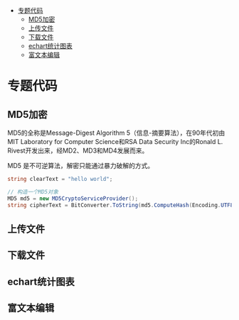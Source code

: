 <!-- TOC -->

- [专题代码](#专题代码)
    - [MD5加密](#md5加密)
    - [上传文件](#上传文件)
    - [下载文件](#下载文件)
    - [echart统计图表](#echart统计图表)
    - [富文本编辑](#富文本编辑)

<!-- /TOC -->

<a id="markdown-专题代码" name="专题代码"></a>
# 专题代码

<a id="markdown-md5加密" name="md5加密"></a>
## MD5加密
MD5的全称是Message-Digest Algorithm 5（信息-摘要算法），在90年代初由MIT Laboratory for Computer Science和RSA Data Security Inc的Ronald L. Rivest开发出来，经MD2、MD3和MD4发展而来。

MD5 是不可逆算法，解密只能通过暴力破解的方式。

```cs
string clearText = "hello world";

// 构造一个MD5对象
MD5 md5 = new MD5CryptoServiceProvider();
string cipherText = BitConverter.ToString(md5.ComputeHash(Encoding.UTF8.GetBytes(clearText))).Replace("-", "");
```


<a id="markdown-上传文件" name="上传文件"></a>
## 上传文件

<a id="markdown-下载文件" name="下载文件"></a>
## 下载文件

<a id="markdown-echart统计图表" name="echart统计图表"></a>
## echart统计图表

<a id="markdown-富文本编辑" name="富文本编辑"></a>
## 富文本编辑

